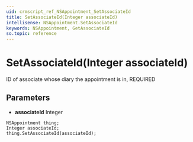 ```yaml
---
uid: crmscript_ref_NSAppointment_SetAssociateId
title: SetAssociateId(Integer associateId)
intellisense: NSAppointment.SetAssociateId
keywords: NSAppointment, GetAssociateId
so.topic: reference
---
```


# SetAssociateId(Integer associateId)

ID of associate whose diary the appointment is in, REQUIRED

## Parameters

* **associateId** Integer

```crmscript
NSAppointment thing;
Integer associateId;
thing.SetAssociateId(associateId);
```

